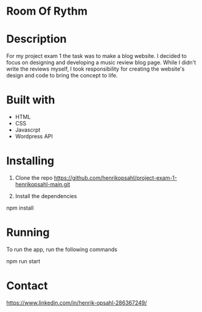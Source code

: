 # Room Of Rythm

# Description

For my project exam 1 the task was to make a blog website. I decided to focus on designing and developing a music review blog page. While I didn't write the reviews myself, I took responsibility for creating the website's design and code to bring the concept to life.

# Built with

* HTML
* CSS
* Javascrpt
* Wordpress API

# Installing 

1. Clone the repo
https://github.com/henrikopsahl/project-exam-1-henrikopsahl-main.git

2. Install the dependencies

npm install

# Running

To run the app, run the following commands

npm run start

# Contact

https://www.linkedin.com/in/henrik-opsahl-286367249/


